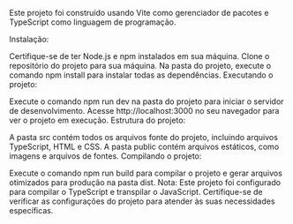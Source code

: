 Este projeto foi construído usando Vite como gerenciador de pacotes e TypeScript como linguagem de programação.

Instalação:

Certifique-se de ter Node.js e npm instalados em sua máquina.
Clone o repositório do projeto para sua máquina.
Na pasta do projeto, execute o comando npm install para instalar todas as dependências.
Executando o projeto:

Execute o comando npm run dev na pasta do projeto para iniciar o servidor de desenvolvimento.
Acesse http://localhost:3000 no seu navegador para ver o projeto em execução.
Estrutura do projeto:

A pasta src contém todos os arquivos fonte do projeto, incluindo arquivos TypeScript, HTML e CSS.
A pasta public contém arquivos estáticos, como imagens e arquivos de fontes.
Compilando o projeto:

Execute o comando npm run build para compilar o projeto e gerar arquivos otimizados para produção na pasta dist.
Nota: Este projeto foi configurado para compilar o TypeScript e transpilar o JavaScript. Certifique-se de verificar as configurações do projeto para atender às suas necessidades específicas.